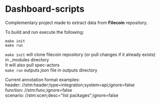 # Dashboard-scripts

Complementary project made to extract data from **Filecoin** repository.

To build and run execute the following:
``` 
make init
make run
```
`make init` will clone filecoin repository (or pull changes if it already exists) in _modules directory  
It will also pull spec-actors  
`make run` outputs *json* file in outputs directory  

Current annotation format examples:  
header: //stm:header;type=integration;system=api;ignore=false  
function: //stm:func;ignore=false  
scenario: //stm:scen;desc="list packages";ignore=false  
